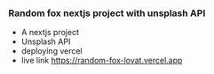 ### Random fox nextjs project with unsplash API

- A nextjs project
- Unsplash API
- deploying vercel
- live link https://random-fox-lovat.vercel.app
